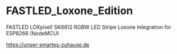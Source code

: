 # FASTLED_Loxone_Edition
FASTLED LOXpixel! SK6812 RGBW LED Stripe Loxone Integration for ESP8266 (NodeMCU)

https://unser-smartes-zuhause.de
